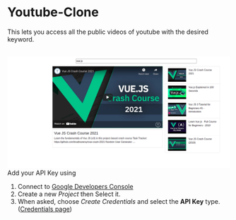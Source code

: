 # Youtube-Clone
This lets you access all the public videos of youtube with the desired keyword.
<br />
<br />

![alt text](https://github.com/mahakporwal02/Youtube-Clone/blob/master/Youtube%20Clone.png?raw=true) 
Add your API Key using 
1. Connect to [Google Developers Console](https://console.developers.google.com/apis)
2. Create a new _Project_ then Select it.
3. When asked, choose _Create Credentials_ and select the **API Key** type. ([Credentials page](https://console.developers.google.com/apis/credentials))
<br />
<br />
